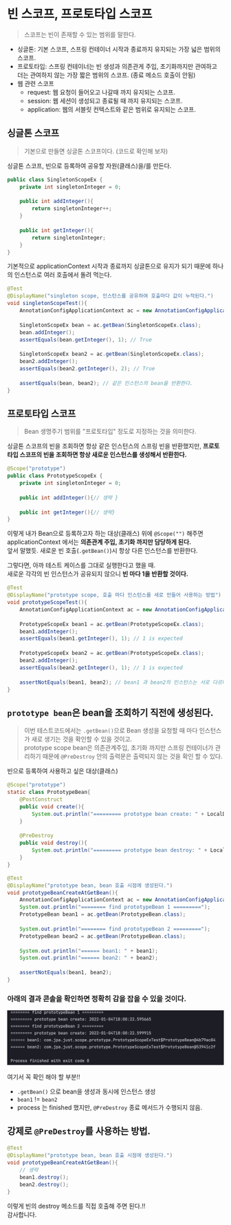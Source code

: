 # 빈 스코프, 프로토타입 스코프
> 스코프는 빈이 존재할 수 있는 범위를 말한다.

* 싱글톤: 기본 스코프, 스프링 컨테이너 시작과 종료까지 유지되는 가장 넓은 범위의 스코프.
* 프로토타입: 스프링 컨테이너는 빈 생성과 의존관게 주입, 초기화까지만 관여하고 더는 관여하지 않는 가장 짧은 범위의 스코프. (종료 메소드 호출이 안됨)
* 웹 관련 스코프
  * request: 웹 요청이 들어오고 나갈때 까지 유지되는 스코프.
  * session: 웹 세션이 생성되고 종료될 때 까지 유지되는 스코프.
  * application: 웹의 서블릿 컨텍스트와 같은 범위로 유지되는 스코프.

## 싱글톤 스코프
> 기본으로 만들면 싱글톤 스코프이다. (코드로 확인해 보자)

싱글톤 스코프, 빈으로 등록하여 공유할 자원(클래스)을/를 만든다.
```java
public class SingletonScopeEx {
    private int singletonInteger = 0;

    public int addInteger(){
        return singletonInteger++;
    }

    public int getInteger(){
        return singletonInteger;
    }
}
```

기본적으로 applicationContext 시작과 종료까지 싱글톤으로 유지가 되기 때문에 하나의 인스턴스로 여러 호출에서 돌려 먹는다.
```java
@Test
@DisplayName("singleton scope, 인스턴스를 공유하여 호출마다 값이 누적된다.")
void singletonScopeTest(){
    AnnotationConfigApplicationContext ac = new AnnotationConfigApplicationContext(SingletonScopeEx.class);

    SingletonScopeEx bean = ac.getBean(SingletonScopeEx.class);
    bean.addInteger();
    assertEquals(bean.getInteger(), 1); // True

    SingletonScopeEx bean2 = ac.getBean(SingletonScopeEx.class);
    bean2.addInteger();
    assertEquals(bean2.getInteger(), 2); // True

    assertEquals(bean, bean2); // 같은 인스턴스의 bean을 반환한다.
}
```

## 프로토타입 스코프
> Bean 생명주기 범위를 "프로토타입" 정도로 지정하는 것을 의미한다.

싱글톤 스코프의 빈을 조회하면 항상 같은 인스턴스의 스프링 빈을 반환했지만, **프로토타입 스코프의 빈을 조회하면 항상 새로운 인스턴스를 생성해서 반환한다.**

```java
@Scope("prototype")
public class PrototypeScopeEx {
    private int singletonInteger = 0;

    public int addInteger(){// 생략 }

    public int getInteger(){// 생략}
}
```

이렇게 내가 Bean으로 등록하고자 하는 대상(클래스) 위에 `@Scope("")` 해주면 applicationContext 에서는 **의존관계 주입, 초기화 까지만 담당하게 된다.**  
앞서 말했듯. 새로운 빈 호출(`.getBean()`)시 항상 다른 인스턴스를 반환한다.  

그렇다면, 아까 테스트 케이스를 그대로 실행한다고 했을 때.  
새로운 각각의 빈 인스턴스가 공유되지 않으니 **빈 마다 1을 반환할 것이다.**

```java
@Test
@DisplayName("prototype scope, 호출 마다 인스턴스를 새로 만들어 사용하는 방법")
void prototypeScopeTest(){
    AnnotationConfigApplicationContext ac = new AnnotationConfigApplicationContext(PrototypeScopeEx.class);

    PrototypeScopeEx bean1 = ac.getBean(PrototypeScopeEx.class);
    bean1.addInteger();
    assertEquals(bean1.getInteger(), 1); // 1 is expected

    PrototypeScopeEx bean2 = ac.getBean(PrototypeScopeEx.class);
    bean2.addInteger();
    assertEquals(bean2.getInteger(), 1); // 1 is expected

    assertNotEquals(bean1, bean2); // bean1 과 bean2의 인스턴스는 서로 다르다.
}
```

## `prototype bean`은 bean을 조회하기 직전에 생성된다.

> 이번 테스트코드에서는 `.getBean()`으로 Bean 생성을 요청할 때 마다 인스턴스가 새로 생기는 것을 확인할 수 있을 것이고.  
> prototype scope bean은 의존관계주입, 초기화 까지만 스프링 컨테이너가 관리하기 때문에 `@PreDestroy` 안의 출력문은 출력되지 않는 것을 확인 할 수 있다.

빈으로 등록하여 사용하고 싶은 대상(클래스)
```java
@Scope("prototype")
static class PrototypeBean{
    @PostConstruct
    public void create(){
        System.out.println("========= prototype bean create: " + LocalDateTime.now());
    }

    @PreDestroy
    public void destroy(){
        System.out.println("========= prototype bean destroy: " + LocalDateTime.now());
    }
}
```

```java
@Test
@DisplayName("prototype bean, bean 호출 시점에 생성된다.")
void prototypeBeanCreateAtGetBean(){
    AnnotationConfigApplicationContext ac = new AnnotationConfigApplicationContext(PrototypeBean.class);
    System.out.println("======== find prototypeBean 1 =========");
    PrototypeBean bean1 = ac.getBean(PrototypeBean.class);

    System.out.println("======== find prototypeBean 2 =========");
    PrototypeBean bean2 = ac.getBean(PrototypeBean.class);

    System.out.println("====== bean1: " + bean1);
    System.out.println("====== bean2: " + bean2);

    assertNotEquals(bean1, bean2);
}
```

### 아래의 결과 콘솔을 확인하면 정확히 감을 잡을 수 있을 것이다.

<img src="../../img/prototype-bean-life-cycle.png" width="800px">

여기서 꼭 확인 해야 할 부분!!
* `.getBean()` 으로 bean을 생성과 동시에 인스턴스 생성
* `bean1` != `bean2`
* process 는 finished 했지만, `@PreDestroy` 종료 메서드가 수행되지 않음.

## 강제로 `@PreDestroy`를 사용하는 방법.

```java
@Test
@DisplayName("prototype bean, bean 호출 시점에 생성된다.")
void prototypeBeanCreateAtGetBean(){
    // 생략
    bean1.destroy();
    bean2.destroy();
}
```

이렇게 빈의 destroy 메소드를 직접 호출해 주면 된다.!!  
감사합니다.